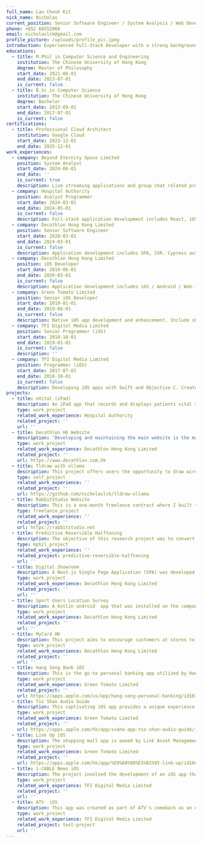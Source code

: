 ```yaml
---
full_name: Lau Cheuk Kit
nick_name: Nicholas
current_position: Senior Software Engineer / System Analysis / Web Developer
phone: +852 68552866
email: nicholaslck@gmail.com
profile_picture: /uploads/profile_pic.jpeg
introduction: Experienced Full-Stack Developer with a strong background in web and mobile application development. Proficient in a wide range of programming languages. Experienced in implementing CI/CD pipelines with automated testing. A self-motivated individual with excellent analytical, communication, and interpersonal skills, capable of working independently and collaborating with cross-functional teams.
educations:
  - title: M.Phil in Computer Science and Engineering
    institution: The Chinese University of Hong Kong
    degree: Master of Philosophy
    start_date: 2021-06-01
    end_date: 2023-07-01
    is_current: false
  - title: B.Sc in Computer Science
    institution: The Chinese University of Hong Kong
    degree: Bachelor
    start_date: 2013-09-01
    end_date: 2017-07-01
    is_current: false
certifications:
  - title: Professional Cloud Architect
    institution: Google Cloud
    start_date: 2023-12-01
    end_date: 2025-12-01
work_experiences:
  - company: Beyond Eternity Space Limited
    position: System Analyst
    start_date: 2024-06-01
    end_date: ''
    is_current: true
    description: Live streaming applications and group chat related projects. Intense schedule on refactoring vendors source code and on-going development. Develop production-graded white-label applications.
  - company: Hospital Authority
    position: Analyst Programmer
    start_date: 2024-03-01
    end_date: 2024-05-01
    is_current: false
    description: Full-stack application development includes React, iOS native.. Project focus on hospital internal applications, such as patients vital monitoring.
  - company: Decathlon Hong Kong Limited
    position: Senior Software Engineer
    start_date: 2020-03-01
    end_date: 2024-03-01
    is_current: false
    description: Application development includes SPA, SSR. Cypress automated test management for team continuous contribution. Development and maintenance on Hong Kong official Decathlon website
  - company: Decathlon Hong Kong Limited
    position: iOS Developer
    start_date: 2019-06-01
    end_date: 2020-03-01
    is_current: false
    description: Application development includes iOS / Android / Web-front / Kiosk etc. Implement CI/CD pipeline for projects. Open source contributions within company international organization repos.
  - company: Green Tomato Limited
    position: Senior iOS Developer
    start_date: 2019-01-01
    end_date: 2019-06-01
    is_current: false
    description: Native iOS app development and enhancement. Include shopping mall apps and banking apps. Experience in interacting with iBeacon and Location related development.
  - company: TFI Digital Media Limited
    position: Senior Programmer (iOS)
    start_date: 2018-10-01
    end_date: 2019-01-01
    is_current: false
    description: ''
  - company: TFI Digital Media Limited
    position: Programmer (iOS)
    start_date: 2017-07-01
    end_date: 2018-10-01
    is_current: false
    description: Developing iOS apps with Swift and Objective-C. Create and maintain common libraries for internal usage. Develop apps using MVC and MVVM frameworks with RxSwift support.
projects:
  - title: eVital (iPad)
    description: An iPad app that records and displays patients vital signals in the ward. It launches in hybrid mode (some part is native and some part is linked to a webview written in React). In my short period on services, I built a new feature that enables user preferences sharing between iPads via QR Code.
    type: work_project
    related_work_experience: Hospital Authority
    related_project: ''
    url: ''
  - title: Decathlon HK Website
    description: 'Developing and maintaining the main website is the major mission in Decathlon. It was built on Svelte with cross countries compatibility. The project was hosted in monorepo to facilitate united management across all countries. Automated testing on unit tests and end-to-end tests are adopted in the CI/CD pipeline. Highlights of my own  works: Cypress automated testing, Membership features, A/B testing framework etc.'
    type: work_project
    related_work_experience: Decathlon Hong Kong Limited
    related_project: ''
    url: https://www.decathlon.com.hk
  - title: Tldraw with ollama
    description: This project offers users the opportunity to draw wireframes and generate HTML templates by utilizing LLaVA models. It is an adaptation of the tldraw-make-real project. Rather than relying on the external OpenAI GPT-4 API, this project integrates with ollama, enabling offline inference. This empowers developers to design and test without the need for corporate AI dependencies.
    type: self_project
    related_work_experience: ''
    related_project: ''
    url: https://github.com/nicholaslck/tldraw-ollama
  - title: RabbitStudio Website
    description: This is a one-month freelance contract where I built the company public website for RabbitStudio. Starting from scratch, I developed the site using Nuxt.js. The website included impressive Lottie animations and CSS transitions. It was a server-side rendered (SSR) application hosted on a single docker container.
    type: freelance_project
    related_work_experience: ''
    related_project: ''
    url: https://rabbitstudio.net
  - title: Predictive Reversible Halftoning
    description: The objective of this research project was to convert color images into halftone images while ensuring reversibility. This means that the resulting black and white halftone image could be transformed back into the original color image using a deep learning model. The project was implemented using PyTorch, and extensive experiments were conducted to validate the approach. The findings and methodology of this project were published in the TVCG journal in 2023.
    type: mphil_project
    related_work_experience: ''
    related_project: predictive-reversible-halftoning
    url: ''
  - title: Digital Showroom
    description: A Next.js Single Page Application (SPA) was developed to showcase large items that are not feasible to display in physical retail stores. The application was deployed on EC2 servers with a load-balancer serving as the front-end. This project was initiated in 2019 and ceased operations in 2023.
    type: work_project
    related_work_experience: Decathlon Hong Kong Limited
    related_project: ''
    url: ''
  - title: Sport Users Location Survey
    description: A Kotlin android  app that was installed on the company's tablet. To better understand the user’s regional behaviors, this app provides a streamlined process for store’s teammates to survey the sport user's living region. It is a single view app that has been developed and delivered in 2-weeks.
    type: work_project
    related_work_experience: Decathlon Hong Kong Limited
    related_project: ''
    url: ''
  - title: MyCard HK
    description: This project aims to encourage customers at stores to register as Decathlon members by using a streamlined process. This enables users to become members immediately while in the store, improving the user experience. The project is an Android app developed in Java and deployed on the store's kiosk. It was initiated in 2020 and is currently operational
    type: work_project
    related_work_experience: Decathlon Hong Kong Limited
    related_project: ''
    url: ''
  - title: Hang Seng Bank iOS
    description: This is the go-to personal banking app utilized by Hang Seng customers in Hong Kong. The app was built using a CLEAN architecture, ensuring a modular and testable interface. As part of the development team, I primarily focused on creating the personal loan application form, which incorporates dynamic rendering and rigorous value validation to ensure accurate and secure submissions.
    type: work_project
    related_work_experience: Green Tomato Limited
    related_project: ''
    url: https://apps.apple.com/us/app/hang-seng-personal-banking/id1039256353
  - title: Tsz Shan Audio Guide
    description: This captivating iOS app provides a unique experience by offering voice guidance as you navigate through Tsz Shan Temple. Leveraging the iBeacons strategically placed throughout the temple, the app automatically updates your location when you approach an artifact. It plays the relevant audio guide, enhancing your visit to the temple.
    type: work_project
    related_work_experience: Green Tomato Limited
    related_project: ''
    url: https://apps.apple.com/hk/app/svaha-app-tsz-shan-audio-guide/id1097678871
  - title: Link Up iOS
    description: The shopping mall app is owned by Link Asset Management Limited and was developed using Objective-C. Due to multiple developers working on the app and the complexity of technical debt, the primary focus has been on maintenance and bug fixes to ensure its smooth operation.
    type: work_project
    related_work_experience: Green Tomato Limited
    related_project: ''
    url: https://apps.apple.com/hk/app/%E9%A0%98%E5%B1%95-link-up/id1041283265
  - title: i-CABLE News iOS
    description: The project involved the development of an iOS app that serves as a news display platform and enables users to upload instant videos for reporting urgent news. The app was developed following the MVVM architecture, ensuring a structured design. To handle the signal processing, we utilized RxSwift, which allowed for a testable code base and efficient implementation. Currently the latest version of the app has been revamped after I left.
    type: work_project
    related_work_experience: TFI Digital Media Limited
    related_project: ''
    url: ''
  - title: ATV  iOS
    description: This app was created as part of ATV's comeback as an online broadcasting company. It serves as a platform for users to access VOD contents and live streams. Developed using Objective-C and following the MVC architecture, the app features a visually captivating landing view with a circular wheel-like menu. Implementing the intricate geometry required for the menu was a challenging task. The first app I have ever made. Currently the latest version of the app has been revamped after I left.
    type: work_project
    related_work_experience: TFI Digital Media Limited
    related_project: test-project
    url: ''
---
```

